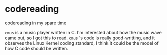 codereading
===========

codereading in my spare time

`cmus` is a music player written in C. I'm interested about how the music wave came out, so I got this to read. `cmus` 's code is really good-writting, and it observes the Linux Kernel coding standard,
    I think it could be the model of how C code should be written.
